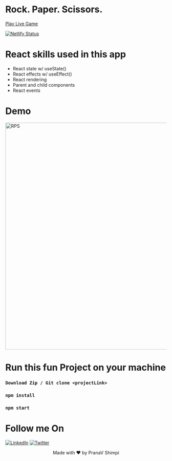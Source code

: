 # Rock. Paper. Scissors.
[Play Live Game](https://ps-rock-paper-scissors.netlify.app/)

[![Netlify Status](https://api.netlify.com/api/v1/badges/e4c482cd-53b6-48e6-a667-28302cb44e64/deploy-status)](https://app.netlify.com/sites/frosty-mclean-cd6a1e/deploys)

# React skills used in this app
- React state w/ useState()
- React effects w/ useEffect()
- React rendering
- Parent and child components
- React events

# Demo
<img width="707" alt="RPS" src="https://user-images.githubusercontent.com/40532644/149501357-001d3bab-4947-401e-b32c-0993ad222c22.png">


# Run this fun Project on your machine
### `Download Zip / Git clone <projectLink>`
### `npm install`
### `npm start` 


# Follow me On
[![LinkedIn](https://img.shields.io/static/v1.svg?label=connect&message=@PranaVShimpi&color=grey&logo=linkedin&style=flat&logoColor=white&colorA=blue)](https://www.linkedin.com/in/pranav-shimpi/) 
[![Twitter](https://img.shields.io/static/v1.svg?label=connect&message=@PranaVShimpi&color=grey&logo=twitter&style=flat&logoColor=white&colorA=blue)](https://twitter.com/pranaavshimpi)
 
   
<p align="center">
 Made with ❤️ by  PranaV Shimpi
</p>
